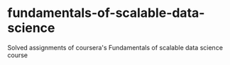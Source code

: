 # fundamentals-of-scalable-data-science
Solved assignments of coursera's Fundamentals of scalable data science course
